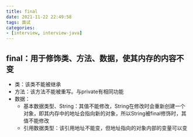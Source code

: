 ```yaml
---
title: final
date: 2021-11-22 22:49:58
tags: 面试
categories:
- [interview, interview-java]
---
```


## final：用于修饰类、方法、数据，使其内存的内容不变
* 类：该类不能被继承
* 方法：该方法不能被重写。与private有相同功能
* 数据：
    * 基本数据类型、String：其值不能修改，String在修改时会重新创建一个对象，即其内存中的地址会指向新的对象，所以String被final修饰时，其值不能修改
    * 引用数据类型：该引用地址不能变，但地址指向的对象内部的变量可以变
